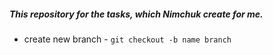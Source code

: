##### This repository for the tasks, which Nimchuk create for me.

* create new branch - ```git checkout -b name branch``` 
